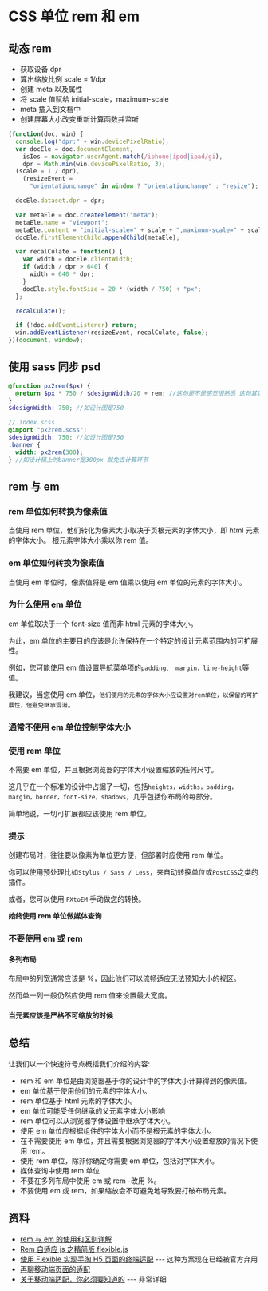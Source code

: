 # CSS 单位 rem 和 em

## 动态 rem

- 获取设备 dpr
- 算出缩放比例 scale = 1/dpr
- 创建 meta 以及属性
- 将 scale 值赋给 initial-scale，maximum-scale
- meta 插入到文档中
- 创建屏幕大小改变重新计算函数并监听

```javascript
(function(doc, win) {
  console.log("dpr:" + win.devicePixelRatio);
  var docEle = doc.documentElement,
    isIos = navigator.userAgent.match(/iphone|ipod|ipad/gi),
    dpr = Math.min(win.devicePixelRatio, 3);
  (scale = 1 / dpr),
    (resizeEvent =
      "orientationchange" in window ? "orientationchange" : "resize");

  docEle.dataset.dpr = dpr;

  var metaEle = doc.createElement("meta");
  metaEle.name = "viewport";
  metaEle.content = "initial-scale=" + scale + ",maximum-scale=" + scale;
  docEle.firstElementChild.appendChild(metaEle);

  var recalCulate = function() {
    var width = docEle.clientWidth;
    if (width / dpr > 640) {
      width = 640 * dpr;
    }
    docEle.style.fontSize = 20 * (width / 750) + "px";
  };

  recalCulate();

  if (!doc.addEventListener) return;
  win.addEventListener(resizeEvent, recalCulate, false);
})(document, window);
```

## 使用 sass 同步 psd

```scss
@function px2rem($px) {
  @return $px * 750 / $designWidth/20 + rem; //这句是不是感觉很熟悉 这句其实跟上面的那段js是对应的
}
$designWidth: 750; //如设计图是750

// index.scss
@import "px2rem.scss";
$designWidth: 750; //如设计图是750
.banner {
  width: px2rem(300);
} //如设计稿上的banner是300px 就免去计算环节
```

## rem 与 em

### rem 单位如何转换为像素值

当使用 rem 单位，他们转化为像素大小取决于页根元素的字体大小，即 html 元素的字体大小。 根元素字体大小乘以你 rem 值。

### em 单位如何转换为像素值

当使用 em 单位时，像素值将是 em 值乘以使用 em 单位的元素的字体大小。

### 为什么使用 em 单位

em 单位取决于一个 font-size 值而非 html 元素的字体大小。

为此，em 单位的主要目的应该是允许保持在一个特定的设计元素范围内的可扩展性。

例如，您可能使用 em 值设置导航菜单项的`padding、 margin，line-height`等值。

我建议，当您使用 em 单位，`他们使用的元素的字体大小应设置对rem单位，以保留的可扩展性，但避免继承混淆`。

### 通常不使用 em 单位控制字体大小

### 使用 rem 单位

不需要 em 单位，并且根据浏览器的字体大小设置缩放的任何尺寸。

这几乎在一个标准的设计中占据了一切，包括`heights，widths，padding，margin，border，font-size，shadows`，几乎包括你布局的每部分。

简单地说，一切可扩展都应该使用 rem 单位。

### 提示

创建布局时，往往要以像素为单位更方便，但部署时应使用 rem 单位。

你可以使用预处理比如`Stylus / Sass / Less`，来自动转换单位或`PostCSS`之类的插件。

或者，您可以使用 `PXtoEM` 手动做您的转换。

**始终使用 rem 单位做媒体查询**

### 不要使用 em 或 rem

#### 多列布局

布局中的列宽通常应该是 %，因此他们可以流畅适应无法预知大小的视区。

然而单一列一般仍然应使用 rem 值来设置最大宽度。

#### 当元素应该是严格不可缩放的时候

## 总结

让我们以一个快速符号点概括我们介绍的内容:

- rem 和 em 单位是由浏览器基于你的设计中的字体大小计算得到的像素值。
- em 单位基于使用他们的元素的字体大小。
- rem 单位基于 html 元素的字体大小。
- em 单位可能受任何继承的父元素字体大小影响
- rem 单位可以从浏览器字体设置中继承字体大小。
- 使用 em 单位应根据组件的字体大小而不是根元素的字体大小。
- 在不需要使用 em 单位，并且需要根据浏览器的字体大小设置缩放的情况下使用 rem。
- 使用 rem 单位，除非你确定你需要 em 单位，包括对字体大小。
- 媒体查询中使用 rem 单位
- 不要在多列布局中使用 em 或 rem -改用 %。
- 不要使用 em 或 rem，如果缩放会不可避免地导致要打破布局元素。

## 资料

- [rem 与 em 的使用和区别详解](http://caibaojian.com/rem-vs-em.html)
- [Rem 自适应 js 之精简版 flexible.js](http://caibaojian.com/simple-flexible.html)
- [使用 Flexible 实现手淘 H5 页面的终端适配](https://www.w3cplus.com/mobile/lib-flexible-for-html5-layout.html) --- 这种方案现在已经被官方弃用
- [再聊移动端页面的适配](https://juejin.im/entry/5a619c62518825734a74c2cc#comment)
- [关于移动端适配，你必须要知道的](https://juejin.im/post/5cddf289f265da038f77696c) --- 非常详细

